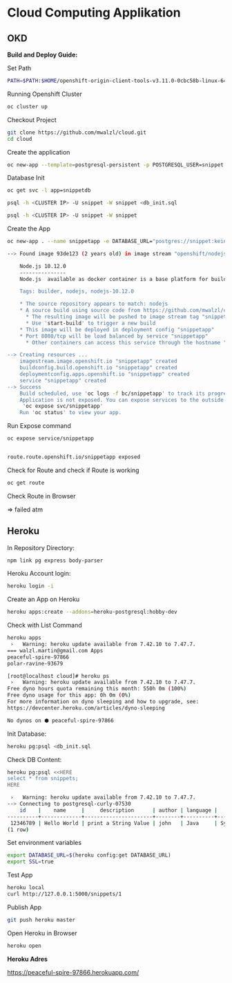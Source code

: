 # Cloud Computing Applikation


## OKD

**Build and Deploy Guide:**  

Set Path

```bash
PATH=$PATH:$HOME/openshift-origin-client-tools-v3.11.0-0cbc58b-linux-64bit
```

Running Openshift Cluster

```bash
oc cluster up
```
Checkout Project

```bash
git clone https://github.com/mwalzl/cloud.git
cd cloud
```

Create the application

```bash
oc new-app --template=postgresql-persistent -p POSTGRESQL_USER=snippet -p POSTGRESQL_PASSWORD=keines -p POSTGRESQL_DATABASE=snippet --name=snippetdb
```

Database Init
```bash
oc get svc -l app=snippetdb
```
```bash
psql -h <CLUSTER IP> -U snippet -W snippet <db_init.sql
```

```bash
psql -h <CLUSTER IP> -U snippet -W snippet
```

Create the App
```bash
oc new-app . --name snippetapp -e DATABASE_URL="postgres://snippet:keines@postgresql.myproject.svc.cluster.local:5432/snippet"
```

```bash
--> Found image 93de123 (2 years old) in image stream "openshift/nodejs" under tag "10" for "nodejs"

    Node.js 10.12.0
    ---------------
    Node.js  available as docker container is a base platform for building and running various Node.js  applications and frameworks. Node.js is a platform built on Chrome's JavaScript runtime for easily building fast, scalable network applications. Node.js uses an event-driven, non-blocking I/O model that makes it lightweight and efficient, perfect for data-intensive real-time applications that run across distributed devices.

    Tags: builder, nodejs, nodejs-10.12.0

    * The source repository appears to match: nodejs
    * A source build using source code from https://github.com/mwalzl/cloud.git#master will be created
      * The resulting image will be pushed to image stream tag "snippetapp:latest"
      * Use 'start-build' to trigger a new build
    * This image will be deployed in deployment config "snippetapp"
    * Port 8080/tcp will be load balanced by service "snippetapp"
      * Other containers can access this service through the hostname "snippetapp"

--> Creating resources ...
    imagestream.image.openshift.io "snippetapp" created
    buildconfig.build.openshift.io "snippetapp" created
    deploymentconfig.apps.openshift.io "snippetapp" created
    service "snippetapp" created
--> Success
    Build scheduled, use 'oc logs -f bc/snippetapp' to track its progress.
    Application is not exposed. You can expose services to the outside world by executing one or more of the commands below:
     'oc expose svc/snippetapp'
    Run 'oc status' to view your app.
```

Run Expose command

```bash
oc expose service/snippetapp


route.route.openshift.io/snippetapp exposed
```

Check for Route and check if Route is working


```bash
oc get route
```

Check Route in Browser

=> failed atm


## Heroku

In Repository Directory: 

```bash
npm link pg express body-parser
``` 

Heroku Account login:
```bash
heroku login -i
```

Create an App on Heroku
```bash
heroku apps:create --addons=heroku-postgresql:hobby-dev
```
Check with List Command
```bash
heroku apps
 ›   Warning: heroku update available from 7.42.10 to 7.47.7.
=== walzl.martin@gmail.com Apps
peaceful-spire-97866
polar-ravine-93679

[root@localhost cloud]# heroku ps
 ›   Warning: heroku update available from 7.42.10 to 7.47.7.
Free dyno hours quota remaining this month: 550h 0m (100%)
Free dyno usage for this app: 0h 0m (0%)
For more information on dyno sleeping and how to upgrade, see:
https://devcenter.heroku.com/articles/dyno-sleeping

No dynos on ⬢ peaceful-spire-97866
```

Init Database:

```bash
heroku pg:psql <db_init.sql
```
Check  DB Content: 

```bash
heroku pg:psql <<HERE
select * from snippets;
HERE

 ›   Warning: heroku update available from 7.42.10 to 7.47.7.
--> Connecting to postgresql-curly-07530
    id    |    name     |     description      | author | language |              code              |          tags
----------+-------------+----------------------+--------+----------+--------------------------------+-------------------------
 12346789 | Hello World | print a String Value | john   | Java     | System.println("Hello World"); | {simple,beginner,print}
(1 row)
```

Set environment variables
```bash
export DATABASE_URL=$(heroku config:get DATABASE_URL)
export SSL=true
```

Test App 

```bash
heroku local
curl http://127.0.0.1:5000/snippets/1 
```

Publish App

```bash
git push heroku master
```

Open Heroku in Browser

```bash
heroku open
```
**Heroku Adres**

https://peaceful-spire-97866.herokuapp.com/
